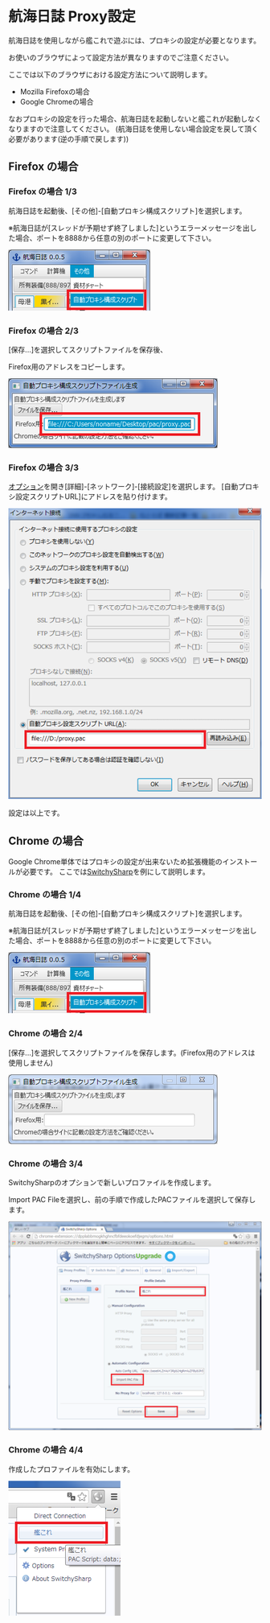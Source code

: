 # 航海日誌 Proxy設定

航海日誌を使用しながら艦これで遊ぶには、プロキシの設定が必要となります。

お使いのブラウザによって設定方法が異なりますのでご注意ください。

ここでは以下のブラウザにおける設定方法について説明します。

* Mozilla Firefoxの場合
* Google Chromeの場合

なおプロキシの設定を行った場合、航海日誌を起動しないと艦これが起動しなくなりますので注意してください。
(航海日誌を使用しない場合設定を戻して頂く必要があります(逆の手順で戻します))

## Firefox の場合

### Firefox の場合 1/3

航海日誌を起動後、[その他]-[自動プロキシ構成スクリプト]を選択します。

※航海日誌が[スレッドが予期せず終了しました]というエラーメッセージを出した場合、ポートを8888から任意の別のポートに変更して下さい。

![メイン画面](images/firefox_1.png)

### Firefox の場合 2/3

[保存...]を選択してスクリプトファイルを保存後、

 Firefox用のアドレスをコピーします。

![自動プロキシ構成スクリプト](images/firefox_2.png)

### Firefox の場合 3/3

 [オプション](about:preferences)を開き[詳細]-[ネットワーク]-[接続設定]を選択します。
[自動プロキシ設定スクリプトURL]にアドレスを貼り付けます。

![preferences](images/firefox_3.png)

設定は以上です。

## Chrome の場合

Google Chrome単体ではプロキシの設定が出来ないため拡張機能のインストールが必要です。
ここでは[SwitchySharp](https://chrome.google.com/webstore/detail/proxy-switchysharp/dpplabbmogkhghncfbfdeeokoefdjegm)を例にして説明します。

### Chrome の場合 1/4

航海日誌を起動後、[その他]-[自動プロキシ構成スクリプト]を選択します。

※航海日誌が[スレッドが予期せず終了しました]というエラーメッセージを出した場合、ポートを8888から任意の別のポートに変更して下さい。

![メイン画面](images/chrome_1.png)

### Chrome の場合 2/4

[保存...]を選択してスクリプトファイルを保存します。(Firefox用のアドレスは使用しません)

![自動プロキシ構成スクリプト](images/chrome_2.png)

### Chrome の場合 3/4

SwitchySharpのオプションで新しいプロファイルを作成します。

Import PAC Fileを選択し、前の手順で作成したPACファイルを選択して保存します。

![SwitchySharp](images/chrome_3.png)

### Chrome の場合 4/4

作成したプロファイルを有効にします。

![SwitchySharp](images/chrome_4.png)

